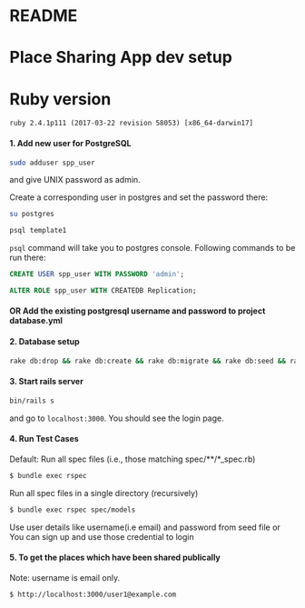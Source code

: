 # README

# Place Sharing App dev setup

# Ruby version
```
ruby 2.4.1p111 (2017-03-22 revision 58053) [x86_64-darwin17]
```

#### 1. Add new user for PostgreSQL

```bash
sudo adduser spp_user
```
and give UNIX password as admin.

Create a corresponding user in postgres and set the password there:

```bash
su postgres

psql template1
```

`psql` command will take you to postgres console. Following commands to be run there:

```sql
CREATE USER spp_user WITH PASSWORD 'admin';

ALTER ROLE spp_user WITH CREATEDB Replication;
```
#### OR Add the existing postgresql username and password to project database.yml

#### 2. Database setup

```bash
rake db:drop && rake db:create && rake db:migrate && rake db:seed && rake db:test:prepare
```

#### 3. Start rails server

```bash
bin/rails s
```
and go to `localhost:3000`. You should see the login page.

#### 4. Run Test Cases
Default: Run all spec files (i.e., those matching spec/**/*_spec.rb)
```bash
$ bundle exec rspec
```

Run all spec files in a single directory (recursively)
```bash
$ bundle exec rspec spec/models
```
Use user details like username(i.e email) and password from seed file or You can sign up and use those credential to login

#### 5. To get the places which have been shared publically
Note: username is email only.
```bash
$ http://localhost:3000/user1@example.com
```
